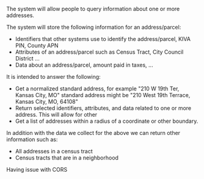 The system will allow people to query information about one or more addresses.

The system will store the following information for an address/parcel:

* Identifiers that other systems use to identify the address/parcel, KIVA PIN, County APN
* Attributes of an address/parcel such as Census Tract, City Council District ...
* Data about an address/parcel, amount paid in taxes, ...

It is intended to answer the following:

* Get a normalized standard address, for example "210 W 19th Ter, Kansas City, MO" 
standard address might be 
"210 West 19th Terrace, Kansas City, MO, 64108"
* Return selected identifiers, attributes, and data related to one or more address.
This will allow for other 
* Get a list of addresses within a radius of a coordinate or other boundary.


In addition with the data we collect for the above we can return other information such as:

* All addresses in a census tract
* Census tracts that are in a neighborhood

Having issue with CORS
